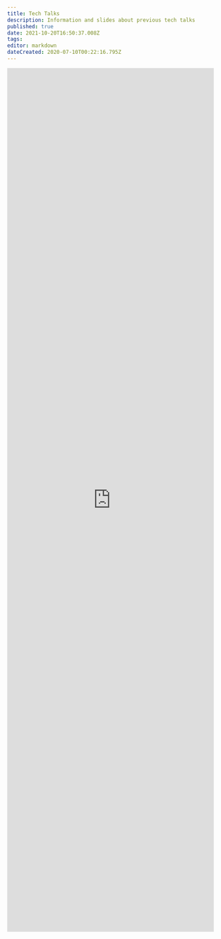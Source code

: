 ```yaml
---
title: Tech Talks
description: Information and slides about previous tech talks
published: true
date: 2021-10-20T16:50:37.008Z
tags: 
editor: markdown
dateCreated: 2020-07-10T00:22:16.795Z
---
```


<iframe style="border: none; width: 50vw; height: 50vh" referrerpolicy="no-referrer" src="https://uccnetsoc.github.io/talks/" frameBorder="0"></iframe>
